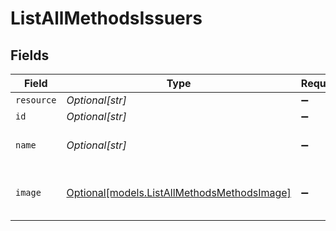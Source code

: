 # ListAllMethodsIssuers


## Fields

| Field                                                                                  | Type                                                                                   | Required                                                                               | Description                                                                            | Example                                                                                |
| -------------------------------------------------------------------------------------- | -------------------------------------------------------------------------------------- | -------------------------------------------------------------------------------------- | -------------------------------------------------------------------------------------- | -------------------------------------------------------------------------------------- |
| `resource`                                                                             | *Optional[str]*                                                                        | :heavy_minus_sign:                                                                     | N/A                                                                                    |                                                                                        |
| `id`                                                                                   | *Optional[str]*                                                                        | :heavy_minus_sign:                                                                     | N/A                                                                                    | ideal_ABNANL2A                                                                         |
| `name`                                                                                 | *Optional[str]*                                                                        | :heavy_minus_sign:                                                                     | The full name of the issuer.                                                           | ING Bank                                                                               |
| `image`                                                                                | [Optional[models.ListAllMethodsMethodsImage]](../models/listallmethodsmethodsimage.md) | :heavy_minus_sign:                                                                     | URLs of images representing the issuer.                                                |                                                                                        |